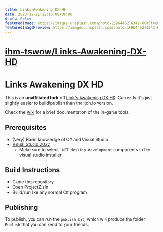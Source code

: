 ```yaml
---
title: Links-Awakening-DX-HD
date: 2023-12-21T12:16:08+08:00
draft: False
featuredImage: https://images.unsplash.com/photo-1696445274342-6805f4c602a0?ixid=M3w0NjAwMjJ8MHwxfHJhbmRvbXx8fHx8fHx8fDE3MDMxMzIxMzl8&ixlib=rb-4.0.3
featuredImagePreview: https://images.unsplash.com/photo-1696445274342-6805f4c602a0?ixid=M3w0NjAwMjJ8MHwxfHJhbmRvbXx8fHx8fHx8fDE3MDMxMzIxMzl8&ixlib=rb-4.0.3
---
```


# [ihm-tswow/Links-Awakening-DX-HD](https://github.com/ihm-tswow/Links-Awakening-DX-HD)

# Links Awakening DX HD

This is an **unaffiliated fork** off [Link's Awakening DX HD](https://linksawakeningdxhd.itch.io/links-awakening-dx-hd). Currently it's just slightly easier to build/publish than the itch.io version.

Check the [wiki](https://github.com/ihm-tswow/Links-Awakening-DX-HD/wiki) for a brief documentation of the in-game tools.

## Prerequisites

- (Very) Basic knowledge of C# and Visual Studio
- [Visual Studio 2022](https://visualstudio.microsoft.com/downloads/)
    - Make sure to select `.NET desktop development` components in the visual studio installer.

## Build Instructions

- Clone this repository
- Open ProjectZ.sln
- Build/run like any normal C# program

## Publishing

To publish, you can run the `publish.bat`, which will produce the folder `Publish` that you can send to your friends.